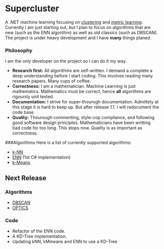 # Supercluster
A .NET machine learning focusing on [clustering](https://en.wikipedia.org/wiki/Cluster_analysis) and [metric learning](https://en.wikipedia.org/wiki/Similarity_learning).
Currently I am just starting out, but I plan to focus on algorithms that are new (such as the ENN algorithm) as well as old classics (such as DBSCAN). The project is under heavy development and I have **many** things planed.

### Philosophy
I am the only developer on the project so I can do it my way.
* **Research first:** All algorithms are self-written. I demand a complete a deep understanding before I start coding. This involves reading many research papers. Many cups of coffee.
* **Correctness:** I am a mathematician. Machine Learning is just mathematics. Mathematics must be correct, hence **all** algorithms are rigoursly unit tested.
* **Documentation:**  I strive for super-thourogh documentation. Admittely at this stage it is hard to keep up. But after release 1.1. I will redocument the code base.
* **Quality:** Thourough commenting, style-cop compliance, and following good software design principles. Mathematicians have been writting bad code for too long. This stops now. Quality is as important as correctness.


###Algorithms
Here is a list of currently supported algorithms:

* [k-NN](https://en.wikipedia.org/wiki/K-nearest_neighbors_algorithm)
* [ENN](http://www.ele.uri.edu/faculty/he/PDFfiles/ENN.pdf) (1st C# implementation)
* [k-Means](https://en.wikipedia.org/wiki/K-means_clustering)

## Next Release

### Algorithms 
* [DBSCAN](https://en.wikipedia.org/wiki/DBSCAN)
* [OPTICS](https://en.wikipedia.org/wiki/OPTICS_algorithm)

### Code
* Refactor of the ENN code.
* A KD-Tree implementation.
* Updating kNN, kMmeans and ENN to use a KD-Tree
